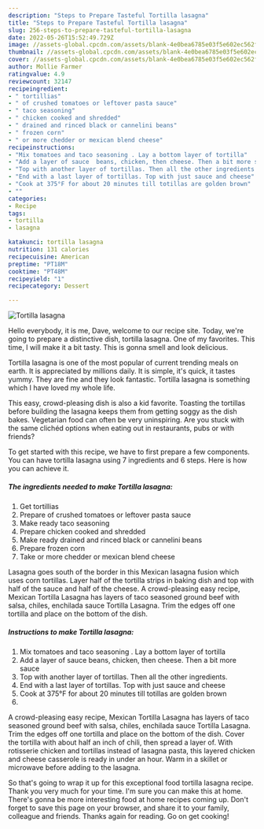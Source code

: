 ```yaml
---
description: "Steps to Prepare Tasteful Tortilla lasagna"
title: "Steps to Prepare Tasteful Tortilla lasagna"
slug: 256-steps-to-prepare-tasteful-tortilla-lasagna
date: 2022-05-26T15:52:49.729Z
image: //assets-global.cpcdn.com/assets/blank-4e0bea6785e03f5e602ec562f230caae08da540cada707380b4fe1bbebba43da.png
thumbnail: //assets-global.cpcdn.com/assets/blank-4e0bea6785e03f5e602ec562f230caae08da540cada707380b4fe1bbebba43da.png
cover: //assets-global.cpcdn.com/assets/blank-4e0bea6785e03f5e602ec562f230caae08da540cada707380b4fe1bbebba43da.png
author: Mollie Farmer
ratingvalue: 4.9
reviewcount: 32147
recipeingredient:
- " tortillias"
- " of crushed tomatoes or leftover pasta sauce"
- " taco seasoning"
- " chicken cooked and shredded"
- " drained and rinced black or cannelini beans"
- " frozen corn"
- " or more chedder or mexican blend cheese"
recipeinstructions:
- "Mix tomatoes and taco seasoning . Lay a bottom layer of tortilla"
- "Add a layer of sauce  beans, chicken, then cheese. Then a bit more sauce"
- "Top with another layer of tortillas. Then all the other ingredients."
- "End with a last layer of tortillas. Top with just sauce and cheese"
- "Cook at 375°F for about 20 minutes till totillas are golden brown"
- ""
categories:
- Recipe
tags:
- tortilla
- lasagna

katakunci: tortilla lasagna 
nutrition: 131 calories
recipecuisine: American
preptime: "PT18M"
cooktime: "PT48M"
recipeyield: "1"
recipecategory: Dessert

---
```



![Tortilla lasagna](//assets-global.cpcdn.com/assets/blank-4e0bea6785e03f5e602ec562f230caae08da540cada707380b4fe1bbebba43da.png)

Hello everybody, it is me, Dave, welcome to our recipe site. Today, we're going to prepare a distinctive dish, tortilla lasagna. One of my favorites. This time, I will make it a bit tasty. This is gonna smell and look delicious.

Tortilla lasagna is one of the most popular of current trending meals on earth. It is appreciated by millions daily. It is simple, it's quick, it tastes yummy. They are fine and they look fantastic. Tortilla lasagna is something which I have loved my whole life.

This easy, crowd-pleasing dish is also a kid favorite. Toasting the tortillas before building the lasagna keeps them from getting soggy as the dish bakes. Vegetarian food can often be very uninspiring. Are you stuck with the same clichéd options when eating out in restaurants, pubs or with friends?


To get started with this recipe, we have to first prepare a few components. You can have tortilla lasagna using 7 ingredients and 6 steps. Here is how you can achieve it.

<!--inarticleads1-->

##### The ingredients needed to make Tortilla lasagna:

1. Get  tortillias
1. Prepare  of crushed tomatoes or leftover pasta sauce
1. Make ready  taco seasoning
1. Prepare  chicken cooked and shredded
1. Make ready  drained and rinced black or cannelini beans
1. Prepare  frozen corn
1. Take  or more chedder or mexican blend cheese


Lasagna goes south of the border in this Mexican lasagna fusion which uses corn tortillas. Layer half of the tortilla strips in baking dish and top with half of the sauce and half of the cheese. A crowd-pleasing easy recipe, Mexican Tortilla Lasagna has layers of taco seasoned ground beef with salsa, chiles, enchilada sauce Tortilla Lasagna. Trim the edges off one tortilla and place on the bottom of the dish. 

<!--inarticleads2-->

##### Instructions to make Tortilla lasagna:

1. Mix tomatoes and taco seasoning . Lay a bottom layer of tortilla
1. Add a layer of sauce  beans, chicken, then cheese. Then a bit more sauce
1. Top with another layer of tortillas. Then all the other ingredients.
1. End with a last layer of tortillas. Top with just sauce and cheese
1. Cook at 375°F for about 20 minutes till totillas are golden brown
1. 


A crowd-pleasing easy recipe, Mexican Tortilla Lasagna has layers of taco seasoned ground beef with salsa, chiles, enchilada sauce Tortilla Lasagna. Trim the edges off one tortilla and place on the bottom of the dish. Cover the tortilla with about half an inch of chili, then spread a layer of. With rotisserie chicken and tortillas instead of lasagna pasta, this layered chicken and cheese casserole is ready in under an hour. Warm in a skillet or microwave before adding to the lasagna. 

So that's going to wrap it up for this exceptional food tortilla lasagna recipe. Thank you very much for your time. I'm sure you can make this at home. There's gonna be more interesting food at home recipes coming up. Don't forget to save this page on your browser, and share it to your family, colleague and friends. Thanks again for reading. Go on get cooking!
